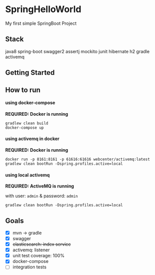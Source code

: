 # SpringHelloWorld

My first simple SpringBoot Project 

## Stack

java8
spring-boot
swagger2
assertj
mockito
junit
hibernate
h2
gradle
activemq

## Getting Started

## How to run
   
#### using docker-compose

**REQUIRED: Docker is running**

```
gradlew clean build
docker-compose up
```

#### using activemq in docker

**REQUIRED: Docker is running**

```
docker run -p 8161:8161 -p 61616:61616 webcenter/activemq:latest
gradlew clean bootRun -Dspring.profiles.active=local
```

#### using local activemq

**REQUIRED: ActiveMQ is running**

with user: `admin` & password: `admin`

```
gradlew clean bootRun -Dspring.profiles.active=local
```

## Goals
- [x] mvn -> gradle
- [x] swagger
- [x] ~~elasticsearch: index service~~
- [x] activemq: listener
- [x] unit test coverage: 100%
- [x] docker-compose
- [ ] integration tests